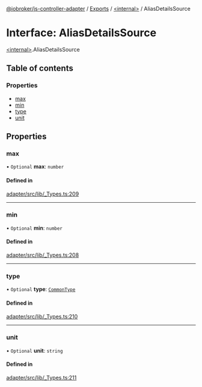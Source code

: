 [@iobroker/js-controller-adapter](../README.md) / [Exports](../modules.md) / [\<internal\>](../modules/internal_.md) / AliasDetailsSource

# Interface: AliasDetailsSource

[\<internal\>](../modules/internal_.md).AliasDetailsSource

## Table of contents

### Properties

- [max](internal_.AliasDetailsSource.md#max)
- [min](internal_.AliasDetailsSource.md#min)
- [type](internal_.AliasDetailsSource.md#type)
- [unit](internal_.AliasDetailsSource.md#unit)

## Properties

### max

• `Optional` **max**: `number`

#### Defined in

[adapter/src/lib/_Types.ts:209](https://github.com/ioBroker/ioBroker.js-controller/blob/70d97db12b1a527812cd28f020b3dec4b1c23b61/packages/adapter/src/lib/_Types.ts#L209)

___

### min

• `Optional` **min**: `number`

#### Defined in

[adapter/src/lib/_Types.ts:208](https://github.com/ioBroker/ioBroker.js-controller/blob/70d97db12b1a527812cd28f020b3dec4b1c23b61/packages/adapter/src/lib/_Types.ts#L208)

___

### type

• `Optional` **type**: [`CommonType`](../modules/internal_.md#commontype)

#### Defined in

[adapter/src/lib/_Types.ts:210](https://github.com/ioBroker/ioBroker.js-controller/blob/70d97db12b1a527812cd28f020b3dec4b1c23b61/packages/adapter/src/lib/_Types.ts#L210)

___

### unit

• `Optional` **unit**: `string`

#### Defined in

[adapter/src/lib/_Types.ts:211](https://github.com/ioBroker/ioBroker.js-controller/blob/70d97db12b1a527812cd28f020b3dec4b1c23b61/packages/adapter/src/lib/_Types.ts#L211)
